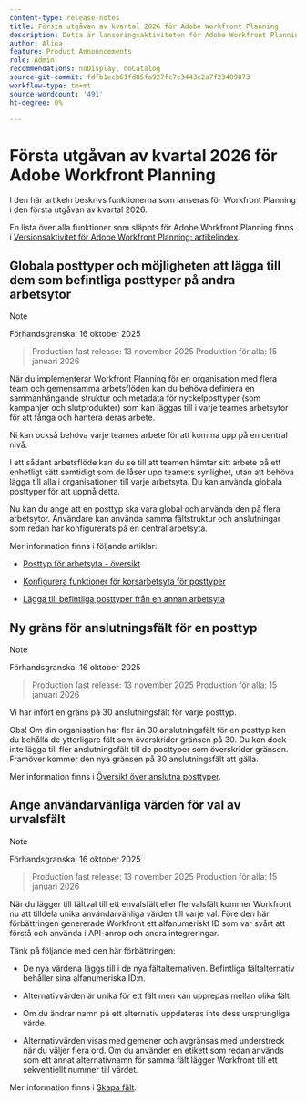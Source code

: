 ```yaml
---
content-type: release-notes
title: Första utgåvan av kvartal 2026 för Adobe Workfront Planning
description: Detta är lanseringsaktiviteten för Adobe Workfront Planning-produkten för första kvartalet 2026.
author: Alina
feature: Product Announcements
role: Admin
recommendations: noDisplay, noCatalog
source-git-commit: fdfb1ecb61fd85fa927fc7c3443c2a7f23409873
workflow-type: tm+mt
source-wordcount: '491'
ht-degree: 0%

---
```


# Första utgåvan av kvartal 2026 för Adobe Workfront Planning

I den här artikeln beskrivs funktionerna som lanseras för Workfront Planning i den första utgåvan av kvartal 2026.

<!--keep the sentence below for all future quarterly release pages-->

En lista över alla funktioner som släppts för Adobe Workfront Planning finns i [Versionsaktivitet för Adobe Workfront Planning: artikelindex](/help/quicksilver/product-announcements/product-releases/planning-release-activity/planning-release-activity-article-index.md).


## Globala posttyper och möjligheten att lägga till dem som befintliga posttyper på andra arbetsytor

>[!NOTE]
>
>Förhandsgranska: 16 oktober 2025
>>Production fast release: 13 november 2025
>>Produktion för alla: 15 januari 2026

När du implementerar Workfront Planning för en organisation med flera team och gemensamma arbetsflöden kan du behöva definiera en sammanhängande struktur och metadata för nyckelposttyper (som kampanjer och slutprodukter) som kan läggas till i varje teames arbetsytor för att fånga och hantera deras arbete.

Ni kan också behöva varje teames arbete för att komma upp på en central nivå.

I ett sådant arbetsflöde kan du se till att teamen hämtar sitt arbete på ett enhetligt sätt samtidigt som de låser upp teamets synlighet, utan att behöva lägga till alla i organisationen till varje arbetsyta. Du kan använda globala posttyper för att uppnå detta.

Nu kan du ange att en posttyp ska vara global och använda den på flera arbetsytor. Användare kan använda samma fältstruktur och anslutningar som redan har konfigurerats på en central arbetsyta.

Mer information finns i följande artiklar:

* [Posttyp för arbetsyta - översikt](/help/quicksilver/planning/architecture/cross-workspace-record-types-overview.md)

* [Konfigurera funktioner för korsarbetsyta för posttyper](/help/quicksilver/planning/architecture/configure-record-type-cross-workspace-capabilities.md)

* [Lägga till befintliga posttyper från en annan arbetsyta](/help/quicksilver/planning/architecture/add-existing-record-types-from-another-workspace.md)

## Ny gräns för anslutningsfält för en posttyp

>[!NOTE]
>
>Förhandsgranska: 16 oktober 2025
>>Production fast release: 13 november 2025
>>Produktion för alla: 15 januari 2026

Vi har infört en gräns på 30 anslutningsfält för varje posttyp.

Obs! Om din organisation har fler än 30 anslutningsfält för en posttyp kan du behålla de ytterligare fält som överskrider gränsen på 30. Du kan dock inte lägga till fler anslutningsfält till de posttyper som överskrider gränsen. Framöver kommer den nya gränsen på 30 anslutningsfält att gälla.

Mer information finns i [Översikt över anslutna posttyper](/help/quicksilver/planning/architecture/connect-record-types-overview.md).

## Ange användarvänliga värden för val av urvalsfält

>[!NOTE]
>
>Förhandsgranska: 16 oktober 2025
>>Production fast release: 13 november 2025
>>Produktion för alla: 15 januari 2026

När du lägger till fältval till ett envalsfält eller flervalsfält kommer Workfront nu att tilldela unika användarvänliga värden till varje val. Före den här förbättringen genererade Workfront ett alfanumeriskt ID som var svårt att förstå och använda i API-anrop och andra integreringar.

Tänk på följande med den här förbättringen:

* De nya värdena läggs till i de nya fältalternativen. Befintliga fältalternativ behåller sina alfanumeriska ID:n.

* Alternativvärden är unika för ett fält men kan upprepas mellan olika fält.

* Om du ändrar namn på ett alternativ uppdateras inte dess ursprungliga värde.

* Alternativvärden visas med gemener och avgränsas med understreck när du väljer flera ord. Om du använder en etikett som redan används som ett annat alternativnamn för samma fält lägger Workfront till ett sekventiellt nummer till värdet.

Mer information finns i [Skapa fält](/help/quicksilver/planning/fields/create-fields.md).